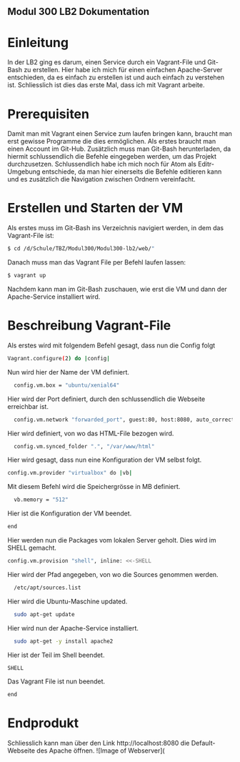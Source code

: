 ## Modul 300 LB2 Dokumentation
# Einleitung

In der LB2 ging es darum, einen Service durch ein Vagrant-File und Git-Bash zu erstellen.
Hier habe ich mich für einen einfachen Apache-Server entschieden, da es einfach zu erstellen ist und auch einfach zu verstehen ist. Schliesslich ist dies das erste Mal, dass ich mit Vagrant arbeite.

# Prerequisiten
Damit man mit Vagrant einen Service zum laufen bringen kann, braucht man erst gewisse Programme die dies ermöglichen. Als erstes braucht man einen Account im Git-Hub. Zusätzlich muss man Git-Bash herunterladen, da hiermit schlussendlich die Befehle eingegeben werden, um das Projekt durchzusetzen. Schlussendlich habe ich mich noch für Atom als Editr-Umgebung entschiede, da man hier einerseits die Befehle editieren kann und es zusätzlich die Navigation zwischen Ordnern vereinfacht.

# Erstellen und Starten der VM

Als erstes muss im Git-Bash ins Verzeichnis navigiert werden, in dem das Vagrant-File ist:
```sh
$ cd /d/Schule/TBZ/Modul300/Modul300-lb2/web/" 
```
Danach muss man das Vagrant File per Befehl laufen lassen:
```sh
$ vagrant up
```
Nachdem kann man im Git-Bash zuschauen, wie erst die VM und dann der Apache-Service installiert wird.

# Beschreibung Vagrant-File
Als erstes wird mit folgendem Befehl gesagt, dass nun die Config folgt
```sh
Vagrant.configure(2) do |config|
```
Nun wird hier der Name der VM definiert.
```sh
  config.vm.box = "ubuntu/xenial64"
```
Hier wird der Port definiert, durch den schlussendlich die Webseite erreichbar ist.
```sh
  config.vm.network "forwarded_port", guest:80, host:8080, auto_correct: true
```
Hier wird definiert, von wo das HTML-File bezogen wird.
```sh
  config.vm.synced_folder ".", "/var/www/html"
```
Hier wird gesagt, dass nun eine Konfiguration der VM selbst folgt.
```sh
config.vm.provider "virtualbox" do |vb|
```
Mit diesem Befehl wird die Speichergrösse in MB definiert.
```sh
  vb.memory = "512"
```
Hier ist die Konfiguration der VM beendet.
```sh
end
```
Hier werden nun die Packages vom lokalen Server geholt. Dies wird im SHELL gemacht.
```sh
config.vm.provision "shell", inline: <<-SHELL
```
Hier wird der Pfad angegeben, von wo die Sources genommen werden.
```sh
  /etc/apt/sources.list
```
Hier wird die Ubuntu-Maschine updated.
```sh
  sudo apt-get update
```
Hier wird nun der Apache-Service installiert.
```sh
  sudo apt-get -y install apache2
```
Hier ist der Teil im Shell beendet.
```sh
SHELL
```
Das Vagrant File ist nun beendet.
```sh
end
```

# Endprodukt
Schliesslich kann man über den Link http://localhost:8080 die Default-Webseite des Apache öffnen.
![Image of Webserver](
